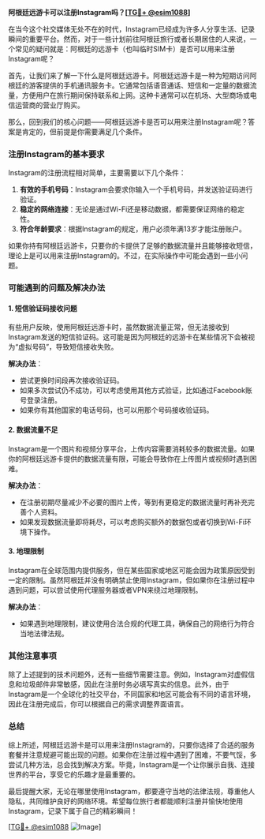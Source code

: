**阿根廷远游卡可以注册Instagram吗？[[TG💪+ @esim1088](https://t.me/s/esim1088)]**

在当今这个社交媒体无处不在的时代，Instagram已经成为许多人分享生活、记录瞬间的重要平台。然而，对于一些计划前往阿根廷旅行或者长期居住的人来说，一个常见的疑问就是：阿根廷的远游卡（也叫临时SIM卡）是否可以用来注册Instagram呢？

首先，让我们来了解一下什么是阿根廷远游卡。阿根廷远游卡是一种为短期访问阿根廷的游客提供的手机通讯服务卡。它通常包括语音通话、短信和一定量的数据流量，方便用户在旅行期间保持联系和上网。这种卡通常可以在机场、大型商场或电信运营商的营业厅购买。

那么，回到我们的核心问题——阿根廷远游卡是否可以用来注册Instagram呢？答案是肯定的，但前提是你需要满足几个条件。

### 注册Instagram的基本要求

Instagram的注册流程相对简单，主要需要以下几个条件：
1. **有效的手机号码**：Instagram会要求你输入一个手机号码，并发送验证码进行验证。
2. **稳定的网络连接**：无论是通过Wi-Fi还是移动数据，都需要保证网络的稳定性。
3. **符合年龄要求**：根据Instagram的规定，用户必须年满13岁才能注册账户。

如果你持有阿根廷远游卡，只要你的卡提供了足够的数据流量并且能够接收短信，理论上是可以用来注册Instagram的。不过，在实际操作中可能会遇到一些小问题。

### 可能遇到的问题及解决办法

#### 1. 短信验证码接收问题
有些用户反映，使用阿根廷远游卡时，虽然数据流量正常，但无法接收到Instagram发送的短信验证码。这可能是因为阿根廷的远游卡在某些情况下会被视为“虚拟号码”，导致短信接收失败。

**解决办法**：
- 尝试更换时间段再次接收验证码。
- 如果多次尝试仍不成功，可以考虑使用其他方式验证，比如通过Facebook账号登录注册。
- 如果你有其他国家的电话号码，也可以用那个号码接收验证码。

#### 2. 数据流量不足
Instagram是一个图片和视频分享平台，上传内容需要消耗较多的数据流量。如果你的阿根廷远游卡提供的数据流量有限，可能会导致你在上传图片或视频时遇到困难。

**解决办法**：
- 在注册初期尽量减少不必要的图片上传，等到有更稳定的数据流量时再补充完善个人资料。
- 如果发现数据流量即将耗尽，可以考虑购买额外的数据包或者切换到Wi-Fi环境下操作。

#### 3. 地理限制
Instagram在全球范围内提供服务，但在某些国家或地区可能会因为政策原因受到一定的限制。虽然阿根廷并没有明确禁止使用Instagram，但如果你在注册过程中遇到问题，可以尝试使用代理服务器或者VPN来绕过地理限制。

**解决办法**：
- 如果遇到地理限制，建议使用合法合规的代理工具，确保自己的网络行为符合当地法律法规。

### 其他注意事项

除了上述提到的技术问题外，还有一些细节需要注意。例如，Instagram对虚假信息和垃圾邮件非常敏感，因此在注册时务必填写真实的信息。此外，由于Instagram是一个全球化的社交平台，不同国家和地区可能会有不同的语言环境，因此在注册完成后，你可以根据自己的需求调整界面语言。

### 总结

综上所述，阿根廷远游卡是可以用来注册Instagram的，只要你选择了合适的服务套餐并注意规避可能出现的问题。如果你在注册过程中遇到了困难，不要气馁，多尝试几种方法，总会找到解决方案。毕竟，Instagram是一个让你展示自我、连接世界的平台，享受它的乐趣才是最重要的。

最后提醒大家，无论在哪里使用Instagram，都要遵守当地的法律法规，尊重他人隐私，共同维护良好的网络环境。希望每位旅行者都能顺利注册并愉快地使用Instagram，记录下属于自己的精彩瞬间！

[[TG💪+ @esim1088](https://t.me/s/esim1088) ![Image](https://i.postimg.cc/4NQfJmqS/Snipaste-2025-05-13-00-14-12.png)]